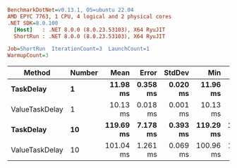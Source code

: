 ``` ini

BenchmarkDotNet=v0.13.1, OS=ubuntu 22.04
AMD EPYC 7763, 1 CPU, 4 logical and 2 physical cores
.NET SDK=8.0.100
  [Host]   : .NET 8.0.0 (8.0.23.53103), X64 RyuJIT
  ShortRun : .NET 8.0.0 (8.0.23.53103), X64 RyuJIT

Job=ShortRun  IterationCount=3  LaunchCount=1  
WarmupCount=3  

```
|         Method | Number |      Mean |    Error |   StdDev |       Min |       Max | Allocated |
|--------------- |------- |----------:|---------:|---------:|----------:|----------:|----------:|
|      **TaskDelay** |      **1** |  **11.98 ms** | **0.358 ms** | **0.020 ms** |  **11.96 ms** |  **11.99 ms** |     **351 B** |
| ValueTaskDelay |      1 |  10.13 ms | 0.018 ms | 0.001 ms |  10.13 ms |  10.13 ms |     191 B |
|      **TaskDelay** |     **10** | **119.69 ms** | **7.178 ms** | **0.393 ms** | **119.29 ms** | **120.08 ms** |   **2,040 B** |
| ValueTaskDelay |     10 | 101.04 ms | 1.261 ms | 0.069 ms | 100.96 ms | 101.09 ms |         - |
